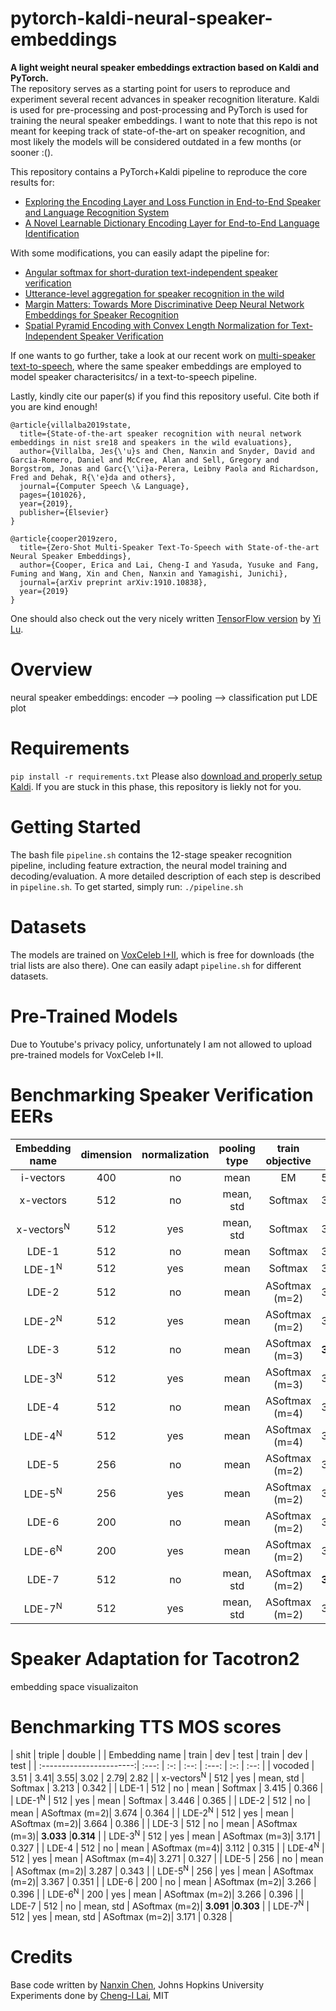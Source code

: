# pytorch-kaldi-neural-speaker-embeddings
**A light weight neural speaker embeddings extraction based on Kaldi and PyTorch.** \
The repository serves as a starting point for users to reproduce and experiment several recent advances in speaker recognition literature. 
Kaldi is used for pre-processing and post-processing and PyTorch is used for training the neural speaker embeddings.
I want to note that this repo is not meant for keeping track of state-of-the-art on speaker recognition, and most likely the models will be considered outdated in a few months (or sooner :(). 

This repository contains a PyTorch+Kaldi pipeline to reproduce the core results for: 
* [Exploring the Encoding Layer and Loss Function in End-to-End Speaker and Language Recognition System](https://arxiv.org/pdf/1804.05160.pdf)
* [A Novel Learnable Dictionary Encoding Layer for End-to-End Language Identification](https://ieeexplore.ieee.org/stamp/stamp.jsp?tp=&arnumber=8462025)

With some modifications, you can easily adapt the pipeline for:
* [Angular softmax for short-duration text-independent speaker verification](https://pdfs.semanticscholar.org/93f9/24fa3d9920edc10469b04c90960c03dce856.pdf)
* [Utterance-level aggregation for speaker recognition in the wild](https://arxiv.org/pdf/1902.10107.pdf)
* [Margin Matters: Towards More Discriminative Deep Neural Network Embeddings for Speaker Recognition](https://arxiv.org/pdf/1906.07317.pdf)
* [Spatial Pyramid Encoding with Convex Length Normalization for Text-Independent Speaker Verification](https://arxiv.org/pdf/1906.08333.pdf)

If one wants to go further, take a look at our recent work on [multi-speaker text-to-speech](https://arxiv.org/pdf/1910.10838.pdf), where the same speaker embeddings are employed to model speaker characterisitcs/ in a text-to-speech pipeline. 

Lastly, kindly cite our paper(s) if you find this repository useful. Cite both if you are kind enough!
```
@article{villalba2019state,
  title={State-of-the-art speaker recognition with neural network embeddings in nist sre18 and speakers in the wild evaluations},
  author={Villalba, Jes{\'u}s and Chen, Nanxin and Snyder, David and Garcia-Romero, Daniel and McCree, Alan and Sell, Gregory and Borgstrom, Jonas and Garc{\'\i}a-Perera, Leibny Paola and Richardson, Fred and Dehak, R{\'e}da and others},
  journal={Computer Speech \& Language},
  pages={101026},
  year={2019},
  publisher={Elsevier}
}
```
```
@article{cooper2019zero,
  title={Zero-Shot Multi-Speaker Text-To-Speech with State-of-the-art Neural Speaker Embeddings},
  author={Cooper, Erica and Lai, Cheng-I and Yasuda, Yusuke and Fang, Fuming and Wang, Xin and Chen, Nanxin and Yamagishi, Junichi},
  journal={arXiv preprint arXiv:1910.10838},
  year={2019}
}
```

One should also check out the very nicely written [TensorFlow version](https://github.com/mycrazycracy/tf-kaldi-speaker) by [Yi Lu](http://yiliu.org.cn).

# Overview
neural speaker embeddings: encoder --> pooling --> classification 
put LDE plot 

# Requirements
`pip install -r requirements.txt`
Please also [download and properly setup Kaldi](https://kaldi-asr.org/doc/install.html). If you are stuck in this phase, this repository is liekly not for you. 

# Getting Started 
The bash file `pipeline.sh` contains the 12-stage speaker recognition pipeline, including feature extraction, the neural model training and decoding/evaluation. A more detailed description of each step is described in `pipeline.sh`. To get started, simply run: 
`./pipeline.sh`

# Datasets 
The models are trained on [VoxCeleb I+II](http://www.robots.ox.ac.uk/~vgg/data/voxceleb/), which is free for downloads (the trial lists are also there). One can easily adapt `pipeline.sh` for different datasets.

# Pre-Trained Models 
Due to Youtube's privacy policy, unfortunately I am not allowed to upload pre-trained models for VoxCeleb I+II. 

# Benchmarking Speaker Verification EERs

|     Embedding name       |  dimension | normalization|   pooling type |  train objective   |    EER      |  DCF<sup>min</sup><sub>0.01</sub> |
| :-----------------------:| :--------: | :----------: | :------------: | :----------------: | :---------: |  :---------: |
|    i-vectors             |      400   |   no         |     mean       |      EM            |    5.329    |  0.493       |
|    x-vectors             |      512   |   no         |     mean, std  |      Softmax       |    3.298    |  0.343       |
|    x-vectors<sup>N</sup> |      512   |   yes        |     mean, std  |      Softmax       |    3.213    |  0.342       |
|    LDE-1                 |      512   |   no         |     mean       |      Softmax       |    3.415    |  0.366       |
|    LDE-1<sup>N</sup>     |      512   |   yes        |     mean       |      Softmax       |    3.446    |  0.365       |
|    LDE-2                 |      512   |   no         |     mean       |      ASoftmax (m=2)|    3.674    |  0.364       |
|    LDE-2<sup>N</sup>     |      512   |   yes        |     mean       |      ASoftmax (m=2)|    3.664    |  0.386       |
|    LDE-3                 |      512   |   no         |     mean       |      ASoftmax (m=3)|  **3.033**  |**0.314**     |
|    LDE-3<sup>N</sup>     |      512   |   yes        |     mean       |      ASoftmax (m=3)|    3.171    |  0.327       |
|    LDE-4                 |      512   |   no         |     mean       |      ASoftmax (m=4)|    3.112    |  0.315       |
|    LDE-4<sup>N</sup>     |      512   |   yes        |     mean       |      ASoftmax (m=4)|    3.271    |  0.327       |
|    LDE-5                 |      256   |   no         |     mean       |      ASoftmax (m=2)|    3.287    |  0.343       |
|    LDE-5<sup>N</sup>     |      256   |   yes        |     mean       |      ASoftmax (m=2)|    3.367    |  0.351       |
|    LDE-6                 |      200   |   no         |     mean       |      ASoftmax (m=2)|    3.266    |  0.396       |
|    LDE-6<sup>N</sup>     |      200   |   yes        |     mean       |      ASoftmax (m=2)|    3.266    |  0.396       |
|    LDE-7                 |      512   |   no         |     mean, std  |      ASoftmax (m=2)|  **3.091**  |**0.303**     |
|    LDE-7<sup>N</sup>     |      512   |   yes        |     mean, std  |      ASoftmax (m=2)|    3.171    |  0.328       |


# Speaker Adaptation for Tacotron2
embedding space visualizaiton 

# Benchmarking TTS MOS scores

| shit                     | <td colspan=3>triple |  <td colspan=3>double |
|     Embedding name       | train | dev | test | train | dev | test |
| :-----------------------:| :---: | :-: | :--: | :---: | :-: | :--: |
|    vocoded               |  3.51 | 3.41|  3.55|  3.02 | 2.79| 2.82 |
|    x-vectors<sup>N</sup> |      512   |   yes        |     mean, std  |      Softmax       |    3.213    |  0.342       |
|    LDE-1                 |      512   |   no         |     mean       |      Softmax       |    3.415    |  0.366       |
|    LDE-1<sup>N</sup>     |      512   |   yes        |     mean       |      Softmax       |    3.446    |  0.365       |
|    LDE-2                 |      512   |   no         |     mean       |      ASoftmax (m=2)|    3.674    |  0.364       |
|    LDE-2<sup>N</sup>     |      512   |   yes        |     mean       |      ASoftmax (m=2)|    3.664    |  0.386       |
|    LDE-3                 |      512   |   no         |     mean       |      ASoftmax (m=3)|  **3.033**  |**0.314**     |
|    LDE-3<sup>N</sup>     |      512   |   yes        |     mean       |      ASoftmax (m=3)|    3.171    |  0.327       |
|    LDE-4                 |      512   |   no         |     mean       |      ASoftmax (m=4)|    3.112    |  0.315       |
|    LDE-4<sup>N</sup>     |      512   |   yes        |     mean       |      ASoftmax (m=4)|    3.271    |  0.327       |
|    LDE-5                 |      256   |   no         |     mean       |      ASoftmax (m=2)|    3.287    |  0.343       |
|    LDE-5<sup>N</sup>     |      256   |   yes        |     mean       |      ASoftmax (m=2)|    3.367    |  0.351       |
|    LDE-6                 |      200   |   no         |     mean       |      ASoftmax (m=2)|    3.266    |  0.396       |
|    LDE-6<sup>N</sup>     |      200   |   yes        |     mean       |      ASoftmax (m=2)|    3.266    |  0.396       |
|    LDE-7                 |      512   |   no         |     mean, std  |      ASoftmax (m=2)|  **3.091**  |**0.303**     |
|    LDE-7<sup>N</sup>     |      512   |   yes        |     mean, std  |      ASoftmax (m=2)|    3.171    |  0.328       |

# Credits
Base code written by [Nanxin Chen](https://github.com/bobchennan), Johns Hopkins University \
Experiments done by [Cheng-I Lai](http://people.csail.mit.edu/clai24/), MIT
